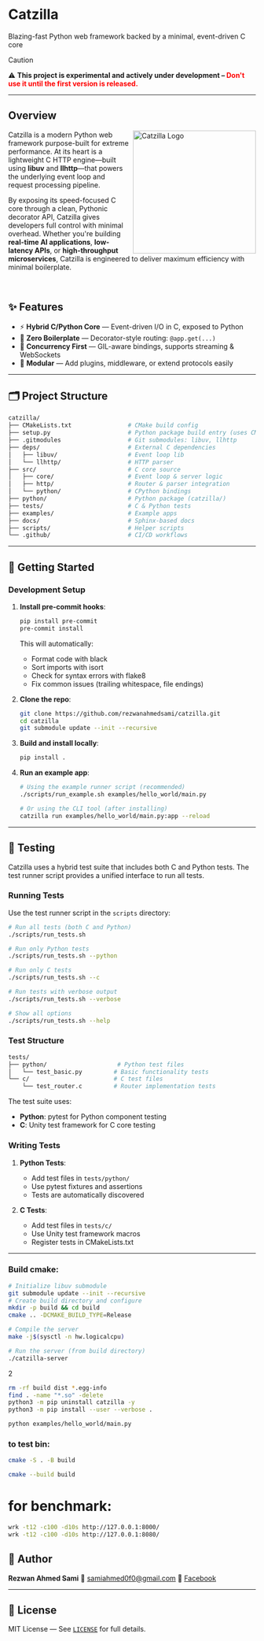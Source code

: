 # Catzilla
Blazing-fast Python web framework backed by a minimal, event-driven C core

> [!CAUTION]
>
> ⚠️ **This project is experimental and actively under development – <span style="color: red;">Don't use it until the first version is released.</span>**

---

## Overview
<img align="right" src="https://raw.githubusercontent.com/rezwanahmedsami/catzilla/main/logo.png" width="250px" alt="Catzilla Logo" />

Catzilla is a modern Python web framework purpose-built for extreme performance.
At its heart is a lightweight C HTTP engine—built using **libuv** and **llhttp**—that powers the underlying event loop and request processing pipeline.

By exposing its speed-focused C core through a clean, Pythonic decorator API, Catzilla gives developers full control with minimal overhead.
Whether you're building **real-time AI applications**, **low-latency APIs**, or **high-throughput microservices**, Catzilla is engineered to deliver maximum efficiency with minimal boilerplate.

<br>


## ✨ Features

- ⚡ **Hybrid C/Python Core** — Event-driven I/O in C, exposed to Python
- 🧱 **Zero Boilerplate** — Decorator-style routing: `@app.get(...)`
- 🔁 **Concurrency First** — GIL-aware bindings, supports streaming & WebSockets
- 🧩 **Modular** — Add plugins, middleware, or extend protocols easily

---

## 🗂️ Project Structure

```bash
catzilla/
├── CMakeLists.txt                # CMake build config
├── setup.py                      # Python package build entry (uses CMake)
├── .gitmodules                   # Git submodules: libuv, llhttp
├── deps/                         # External C dependencies
│   ├── libuv/                    # Event loop lib
│   └── llhttp/                   # HTTP parser
├── src/                          # C core source
│   ├── core/                     # Event loop & server logic
│   ├── http/                     # Router & parser integration
│   └── python/                   # CPython bindings
├── python/                       # Python package (catzilla/)
├── tests/                        # C & Python tests
├── examples/                     # Example apps
├── docs/                         # Sphinx-based docs
├── scripts/                      # Helper scripts
└── .github/                      # CI/CD workflows
````

---

## 🚀 Getting Started

### Development Setup

1. **Install pre-commit hooks**:
   ```bash
   pip install pre-commit
   pre-commit install
   ```
   This will automatically:
   - Format code with black
   - Sort imports with isort
   - Check for syntax errors with flake8
   - Fix common issues (trailing whitespace, file endings)

2. **Clone the repo**:

   ```bash
   git clone https://github.com/rezwanahmedsami/catzilla.git
   cd catzilla
   git submodule update --init --recursive
   ```

2. **Build and install locally**:

   ```bash
   pip install .
   ```

3. **Run an example app**:

   ```bash
   # Using the example runner script (recommended)
   ./scripts/run_example.sh examples/hello_world/main.py

   # Or using the CLI tool (after installing)
   catzilla run examples/hello_world/main.py:app --reload
   ```

---

## 🧪 Testing

Catzilla uses a hybrid test suite that includes both C and Python tests. The test runner script provides a unified interface to run all tests.

### Running Tests

Use the test runner script in the `scripts` directory:

```bash
# Run all tests (both C and Python)
./scripts/run_tests.sh

# Run only Python tests
./scripts/run_tests.sh --python

# Run only C tests
./scripts/run_tests.sh --c

# Run tests with verbose output
./scripts/run_tests.sh --verbose

# Show all options
./scripts/run_tests.sh --help
```

### Test Structure

```bash
tests/
├── python/                    # Python test files
│   └── test_basic.py         # Basic functionality tests
└── c/                        # C test files
    └── test_router.c         # Router implementation tests
```

The test suite uses:
- **Python**: pytest for Python component testing
- **C**: Unity test framework for C core testing

### Writing Tests

1. **Python Tests**:
   - Add test files in `tests/python/`
   - Use pytest fixtures and assertions
   - Tests are automatically discovered

2. **C Tests**:
   - Add test files in `tests/c/`
   - Use Unity test framework macros
   - Register tests in CMakeLists.txt

---

### Build cmake:
```bash
# Initialize libuv submodule
git submodule update --init --recursive
# Create build directory and configure
mkdir -p build && cd build
cmake .. -DCMAKE_BUILD_TYPE=Release

# Compile the server
make -j$(sysctl -n hw.logicalcpu)

# Run the server (from build directory)
./catzilla-server
```
2
```bash
rm -rf build dist *.egg-info
find . -name "*.so" -delete
python3 -m pip uninstall catzilla -y
python3 -m pip install --user --verbose .

python examples/hello_world/main.py
```

### to test bin:
```bash
cmake -S . -B build

cmake --build build
```

# for benchmark:
```bash
wrk -t12 -c100 -d10s http://127.0.0.1:8000/
wrk -t12 -c100 -d10s http://127.0.0.1:8080/
```

## 👤 Author

**Rezwan Ahmed Sami**
📧 [samiahmed0f0@gmail.com](mailto:samiahmed0f0@gmail.com)
📘 [Facebook](https://www.facebook.com/rezwanahmedsami)

---

## 🪪 License

MIT License — See [`LICENSE`](LICENSE) for full details.
